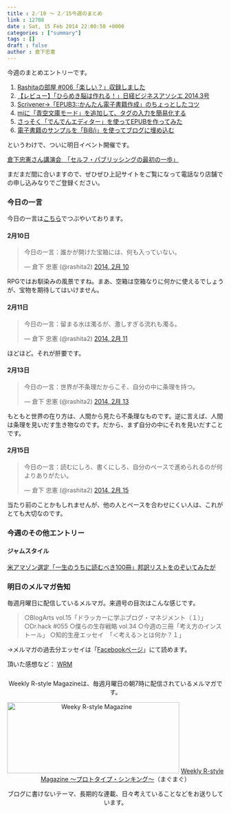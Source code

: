 ```yaml
---
title : 2／10 〜 2／15今週のまとめ
link : 12708
date : Sat, 15 Feb 2014 22:00:50 +0000
categories : ["summary"]
tags : []
draft : false
author : 倉下忠憲
---
```


今週のまとめエントリーです。
 
<ol>
<li><a href="https://rashita.net/blog/?p=12651" target="_blank">Rashitaの部屋 #006「楽しい？」収録しました</a></li>
<li><a href="https://rashita.net/blog/?p=12656" target="_blank">【レビュー】「ひらめき脳は作れる！」日経ビジネスアソシエ 2014.3号</a></li>
<li><a href="https://rashita.net/blog/?p=12662" target="_blank">Scrivener→「EPUB3::かんたん電子書籍作成」のちょっとしたコツ</a></li>
<li><a href="https://rashita.net/blog/?p=12677" target="_blank">miに「青空文庫モード」を追加して、タグの入力を簡易化する</a></li>
<li><a href="https://rashita.net/blog/?p=12689" target="_blank">さっそく「でんでんエディター」を使ってEPUBを作ってみた</a></li>
<li><a href="https://rashita.net/blog/?p=12703" target="_blank">電子書籍のサンプルを「BiB/i」を使ってブログに埋め込む</a></li>
</ol>

というわけで、ついに明日イベント開催です。

<a href="http://www.yaesu-book.co.jp/events/talk/2919/" target="_blank">倉下忠憲さん講演会　「セルフ・パブリッシングの最初の一歩」</a>

まだまだ間に合いますので、ぜひぜひ上記サイトをご覧になって電話なり店舗での申し込みなりでご登録ください。

<h3>今日の一言</h3>
今日の一言は<a href="http://twitter.com/rashita2 ">こちら</a>でつぶやいております。

<h4>2月10日</h4>
<blockquote class="twitter-tweet" lang="ja"><p>今日の一言：誰かが開けた宝箱には、何も入っていない。</p>&mdash; 倉下 忠憲 (@rashita2) <a href="https://twitter.com/rashita2/statuses/432830686865547265">2014, 2月 10</a></blockquote>
<script async src="//platform.twitter.com/widgets.js" charset="utf-8"></script>

RPGではお馴染みの風景ですね。まあ、空箱は空箱なりに何かに使えるでしょうが、宝物を期待してはいけません。

<h4>2月11日</h4>
<blockquote class="twitter-tweet" lang="ja"><p>今日の一言：留まる水は濁るが、激しすぎる流れも濁る。</p>&mdash; 倉下 忠憲 (@rashita2) <a href="https://twitter.com/rashita2/statuses/433230359883292672">2014, 2月 11</a></blockquote>
<script async src="//platform.twitter.com/widgets.js" charset="utf-8"></script>

ほどほど。それが肝要です。

<h4>2月13日</h4>
<blockquote class="twitter-tweet" lang="ja"><p>今日の一言：世界が不条理だからこそ、自分の中に条理を持つ。</p>&mdash; 倉下 忠憲 (@rashita2) <a href="https://twitter.com/rashita2/statuses/433817219496034305">2014, 2月 13</a></blockquote>
<script async src="//platform.twitter.com/widgets.js" charset="utf-8"></script>

もともと世界の在り方は、人間から見たら不条理なものです。逆に言えば、人間は条理を見いだす生き物なのです。だから、まず自分の中にそれを見いだすことです。

<h4>2月15日</h4>
<blockquote class="twitter-tweet" lang="ja"><p>今日の一言：読むにしろ、書くにしろ、自分のペースで進められるのが何よりありがたい。</p>&mdash; 倉下 忠憲 (@rashita2) <a href="https://twitter.com/rashita2/statuses/434624459626913793">2014, 2月 15</a></blockquote>
<script async src="//platform.twitter.com/widgets.js" charset="utf-8"></script>

当たり前のことかもしれませんが、他の人とペースを合わせにくい人は、これがとても大切なのです。

<h3>今週のその他エントリー</h3>

<H4>ジャムスタイル</H4><a href="http://rashita.hatenablog.com/entry/2014/02/12/114609" target="_blank">米アマゾン選定「一生のうちに読むべき100冊」邦訳リストをのぞいてみたが</a>

<h3>明日のメルマガ告知</h3>
毎週月曜日に配信しているメルマガ。来週号の目次はこんな感じです。
<blockquote>
 ○BlogArts vol.15「ドラッカーに学ぶブログ・マネジメント（１）」
 ○Dr.hack #055
 ○僕らの生存戦略 vol.34 
 ○今週の三冊「考え方のインストール」
 ○知的生産エッセイ　「＜考える＞とは何か？１」

</blockquote>
→メルマガの過去分エッセイは「<a href="http://www.facebook.com/home.php#!/rashitaportal">Facebookページ</a>」にて読めます。

頂いた感想など：
<a class="twitter-timeline"  href="https://twitter.com/rashita2/timelines/427262290753097729"  data-widget-id="427265271171010561">WRM</a>
    <script>!function(d,s,id){var js,fjs=d.getElementsByTagName(s)[0],p=/^http:/.test(d.location)?'http':'https';if(!d.getElementById(id)){js=d.createElement(s);js.id=id;js.src=p+"://platform.twitter.com/widgets.js";fjs.parentNode.insertBefore(js,fjs);}}(document,"script","twitter-wjs");</script>


<div style="text-align:center;margin-top:25px;">
Weekly R-style Magazineは、毎週月曜日の朝7時に配信されているメルマガです。

<a href="http://www.mag2.com/m/0001185133.html" target="_blank"><img src="https://rashita.net/blog/wp-content/uploads/2010/09/mmbanner.jpg" alt="Weeky R-style Magazine" width="400" height="165" class="alignnone size-full wp-image-12201" /></a>
<a href="http://www.mag2.com/m/0001185133.html" target="_blank">Weekly R-style Magazine ～プロトタイプ・シンキング～</a>（まぐまぐ）

ブログに書けないテーマ、長期的な連載、日々考えていることなどをお送りしています。
</div> 